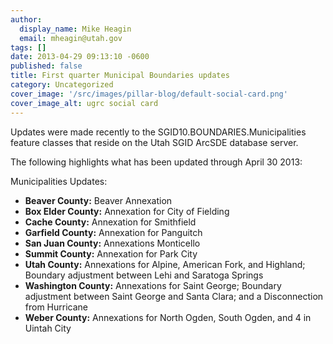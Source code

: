 ```yaml
---
author:
  display_name: Mike Heagin
  email: mheagin@utah.gov
tags: []
date: 2013-04-29 09:13:10 -0600
published: false
title: First quarter Municipal Boundaries updates
category: Uncategorized
cover_image: '/src/images/pillar-blog/default-social-card.png'
cover_image_alt: ugrc social card
---
```


Updates were made recently to the SGID10.BOUNDARIES.Municipalities feature classes that reside on the Utah SGID ArcSDE database server.

The following highlights what has been updated through April 30 2013:

Municipalities Updates:

- **Beaver County:** Beaver Annexation
- **Box Elder County:** Annexation for City of Fielding
- **Cache County:** Annexation for Smithfield
- **Garfield County:** Annexation for Panguitch
- **San Juan County:** Annexations Monticello
- **Summit County:** Annexation for Park City
- **Utah County:** Annexations for Alpine, American Fork, and Highland; Boundary adjustment between Lehi and Saratoga Springs
- **Washington County:** Annexations for Saint George; Boundary adjustment between Saint George and Santa Clara; and a Disconnection from Hurricane
- **Weber County:** Annexations for North Ogden, South Ogden, and 4 in Uintah City
